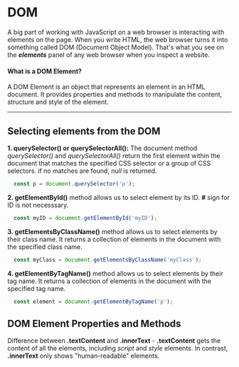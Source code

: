 # DOM

A big part of working with JavaScript on a web browser is interacting with elements on the page. When you write HTML, the web browser turns it into something called DOM (Document Object Model). That's what you see on the **_elements_** panel of any web browser when you inspect a website.

#### What is a DOM Element?

A DOM Element is an object that represents an element in an HTML document. It provides properties and methods to manipulate the content, structure and style of the element.

---

## Selecting elements from the DOM

**1. querySelector() or querySelectorAll():** The document method _querySelector()_ and _querySelectorAll()_ return the first element within the document that matches the specified CSS selector or a group of CSS selectors. if no matches are found, _null_ is returned.

```JavaScript
  const p = document.querySelector('p');
```

**2. getElementById()** method allows us to select element by its ID. **#** sign for ID is not necesssary.

```JavaScript
  const myID = document.getElementById('myID');
```

**3. getElementsByClassName()** method allows us to select elements by their class name. It returns a collection of elements in the document with the specified class name.

```JavaScript
  const myClass = document.getElementsByClassName('myClass');
```

**4. getElementByTagName()** method allows us to select elements by their tag name. It returns a collection of elements in the document with the specified tag name.

```JavaScript
  const element = document.getElementByTagName('p');
```

## DOM Element Properties and Methods

Difference between **.textContent** and **.innerText** - **.textContent** gets the content of all the elements, including _script_ and _style_ elements. In contrast, **.innerText** only shows "human-readable" elements.
